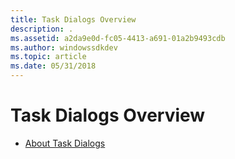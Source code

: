 ```yaml
---
title: Task Dialogs Overview
description: .
ms.assetid: a2da9e0d-fc05-4413-a691-01a2b9493cdb
ms.author: windowssdkdev
ms.topic: article
ms.date: 05/31/2018
---
```


# Task Dialogs Overview

-   [About Task Dialogs](task-dialogs-overview.md)

 

 




